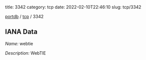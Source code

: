 title: 3342
category: tcp
date: 2022-02-10T22:46:10
slug: tcp/3342

[portdb](/) / [tcp](/category/tcp.html) / 3342


## IANA Data

_Name:_ webtie

_Description:_ WebTIE


